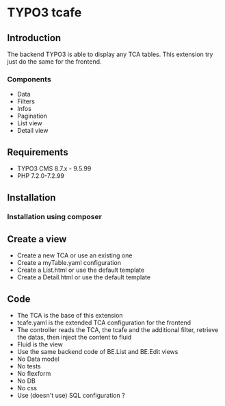 # TYPO3 tcafe #


## Introduction ##
The backend TYPO3 is able to display any TCA tables.
This extension try just do the same for the frontend.


### Components ###
- Data
- Filters
- Infos
- Pagination
- List view
- Detail view

## Requirements ##
- TYPO3 CMS 8.7.x - 9.5.99
- PHP 7.2.0-7.2.99

## Installation ##

### Installation using composer ###

## Create a view ###
- Create a new TCA or use an existing one
- Create a myTable.yaml configuration
- Create a List.html or use the default template
- Create a Detail.html or use the default template

## Code ##
- The TCA is the base of this extension
- tcafe.yaml is the extended TCA configuration for the frontend
- The controller reads the TCA, the tcafe and the additional filter, retrieve the datas, then inject the content to fluid
- Fluid is the view
- Use the same backend code of BE.List and BE.Edit views
- No Data model
- No tests
- No flexform
- No DB
- No css
- Use (doesn't use) SQL configuration ?
